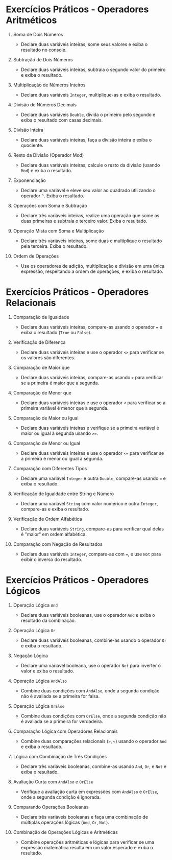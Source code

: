 # Exercícios Práticos - Operadores Aritméticos

1. Soma de Dois Números
    - Declare duas variáveis inteiras, some seus valores e exiba o resultado no console.

1. Subtração de Dois Números
    - Declare duas variáveis inteiras, subtraia o segundo valor do primeiro e exiba o resultado.

1. Multiplicação de Números Inteiros
    - Declare duas variáveis `Integer`, multiplique-as e exiba o resultado.

1. Divisão de Números Decimais
    - Declare duas variáveis `Double`, divida o primeiro pelo segundo e exiba o resultado com casas decimais.

1. Divisão Inteira
    - Declare duas variáveis inteiras, faça a divisão inteira e exiba o quociente.

1. Resto da Divisão (Operador Mod)
    - Declare duas variáveis inteiras, calcule o resto da divisão (usando `Mod`) e exiba o resultado.

1. Exponenciação
    - Declare uma variável e eleve seu valor ao quadrado utilizando o operador `^`. Exiba o resultado.

1. Operações com Soma e Subtração
    - Declare três variáveis inteiras, realize uma operação que some as duas primeiras e subtraia o terceiro valor. Exiba o resultado.

1. Operação Mista com Soma e Multiplicação
    - Declare três variáveis inteiras, some duas e multiplique o resultado pela terceira. Exiba o resultado.

1. Ordem de Operações
    - Use os operadores de adição, multiplicação e divisão em uma única expressão, respeitando a ordem de operações, e exiba o resultado.    

# Exercícios Práticos - Operadores Relacionais

1. Comparação de Igualdade
    - Declare duas variáveis inteiras, compare-as usando o operador `=` e exiba o resultado (`True` ou `False`).

1. Verificação de Diferença
    - Declare duas variáveis inteiras e use o operador `<>` para verificar se os valores são diferentes.

1. Comparação de Maior que
    - Declare duas variáveis inteiras, compare-as usando `>` para verificar se a primeira é maior que a segunda.

1. Comparação de Menor que
    - Declare duas variáveis inteiras e use o operador `<` para verificar se a primeira variável é menor que a segunda.

1. Comparação de Maior ou Igual
    - Declare duas variáveis inteiras e verifique se a primeira variável é maior ou igual à segunda usando `>=`.

1. Comparação de Menor ou Igual
    - Declare duas variáveis inteiras e use o operador `<=` para verificar se a primeira é menor ou igual à segunda.

1. Comparação com Diferentes Tipos
    - Declare uma variável `Integer` e outra `Double`, compare-as usando `=` e exiba o resultado.

1. Verificação de Igualdade entre String e Número
    - Declare uma variável `String` com valor numérico e outra `Integer`, compare-as e exiba o resultado.

1. Verificação de Ordem Alfabética
    - Declare duas variáveis `String`, compare-as para verificar qual delas é "maior" em ordem alfabética.

1. Comparação com Negação de Resultados
    - Declare duas variáveis `Integer`, compare-as com `=`, e use `Not` para exibir o inverso do resultado.

# Exercícios Práticos - Operadores Lógicos

1. Operação Lógica `And`
    - Declare duas variáveis booleanas, use o operador `And` e exiba o resultado da combinação.

1. Operação Lógica `Or`
    - Declare duas variáveis booleanas, combine-as usando o operador `Or` e exiba o resultado.

1. Negação Lógica
    - Declare uma variável booleana, use o operador `Not` para inverter o valor e exiba o resultado.

1. Operação Lógica `AndAlso`
    - Combine duas condições com `AndAlso`, onde a segunda condição não é avaliada se a primeira for falsa.

1. Operação Lógica `OrElse`
    - Combine duas condições com `OrElse`, onde a segunda condição não é avaliada se a primeira for verdadeira.

1. Comparação Lógica com Operadores Relacionais
    - Combine duas comparações relacionais (`>`, `<`) usando o operador `And` e exiba o resultado.

1. Lógica com Combinação de Três Condições
    - Declare três variáveis booleanas, combine-as usando `And`, `Or`, e `Not` e exiba o resultado.

1. Avaliação Curta com `AndAlso` e `OrElse`
    - Verifique a avaliação curta em expressões com `AndAlso` e `OrElse`, onde a segunda condição é ignorada.

1. Comparando Operações Booleanas
    - Declare três variáveis booleanas e faça uma combinação de múltiplas operações lógicas (`And`, `Or`, `Not`).

1. Combinação de Operações Lógicas e Aritméticas
    - Combine operações aritméticas e lógicas para verificar se uma expressão matemática resulta em um valor esperado e exiba o resultado.    
